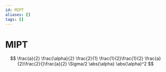 ```yaml
---
id: MIPT
aliases: []
tags: []
---
```


# MIPT

$$
\frac{a}{2} \frac{\alpha}{2} \frac{2}{1} \frac{1}{2}\frac{1}{2}
\frac{a}{2}\frac{2}{}\frac{a}{2}
\Sigma/2
\abs{\alpha}
\abs{\alpha}^2
$$
